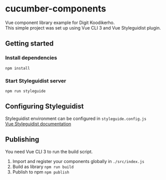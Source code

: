 # cucumber-components

Vue component library example for Digit Koodikerho.  
This simple project was set up using Vue CLI 3 and Vue Styleguidist plugin.

## Getting started

### Install dependencies

```
npm install
```

### Start Styleguidist server
```
npm run styleguide
```

## Configuring Styleguidist

Styleguidist environment can be configured in `styleguide.config.js`   
[Vue Styleguidist documentation](https://vue-styleguidist.github.io/Configuration.html)

## Publishing

You need Vue CLI 3 to run the build script.

1. Import and register your components globally in `./src/index.js`
2. Build as library `npm run build`
3. Publish to npm `npm publish`
